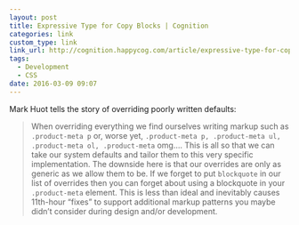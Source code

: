 ```yaml
---
layout: post
title: Expressive Type for Copy Blocks | Cognition
categories: link
custom_type: link
link_url: http://cognition.happycog.com/article/expressive-type-for-copy-blocks
tags:
  - Development
  - CSS
date: 2016-03-09 09:07
---
```

Mark Huot tells the story of overriding poorly written defaults:

> When overriding everything we find ourselves writing markup such as `.product-meta p` or, worse yet, `.product-meta p, .product-meta ul, .product-meta ol, .product-meta` omg…. This is all so that we can take our system defaults and tailor them to this very specific implementation. The downside here is that our overrides are only as generic as we allow them to be. If we forget to put `blockquote` in our list of overrides then you can forget about using a blockquote in your `.product-meta` element. This is less than ideal and inevitably causes 11th-hour “fixes” to support additional markup patterns you maybe didn’t consider during design and/or development.
